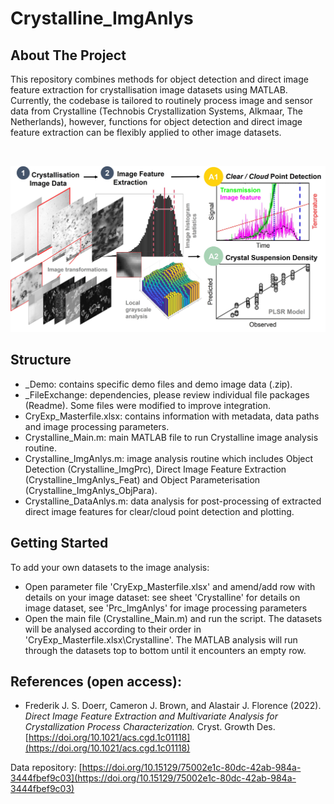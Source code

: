 # Crystalline_ImgAnlys

<!-- About The Project -->
## About The Project
This repository combines methods for object detection and direct image feature extraction for crystallisation image datasets using MATLAB. Currently, the codebase is tailored to routinely process image and sensor data from Crystalline (Technobis Crystallization Systems, Alkmaar, The Netherlands), however, functions for object detection and direct image feature extraction can be flexibly applied to other image datasets.

<!-- Graphical Abstract -->
<br />
<p align="center">
  <a href="https://github.com/frederikdoerr/ Crystalline_ImgAnlys">
    <img src="GraphicalAbstract_CryImg.jpg" alt="Logo" width="508" height="266">
  </a>
</p>


<!-- Structure-->
## Structure
* _Demo: contains specific demo files and demo image data (.zip). 
* _FileExchange: dependencies, please review individual file packages (Readme). Some files were modified to improve integration.
* CryExp_Masterfile.xlsx: contains information with metadata, data paths and image processing parameters.
* Crystalline_Main.m: main MATLAB file to run Crystalline image analysis routine.
* Crystalline_ImgAnlys.m: image analysis routine which includes Object Detection (Crystalline_ImgPrc), Direct Image Feature Extraction (Crystalline_ImgAnlys_Feat) and Object Parameterisation (Crystalline_ImgAnlys_ObjPara).
* Crystalline_DataAnlys.m: data analysis for post-processing of extracted direct image features for clear/cloud point detection and plotting.

<!-- Getting Started-->
## Getting Started
To add your own datasets to the image analysis:
- Open parameter file 'CryExp_Masterfile.xlsx' and amend/add row with details on your image dataset: see sheet 'Crystalline' for details on image dataset, see 'Prc_ImgAnlys' for image processing parameters
- Open the main file (Crystalline_Main.m) and run the script. The datasets will be analysed according to their order in 'CryExp_Masterfile.xlsx\Crystalline'. The MATLAB analysis will run through the datasets top to bottom until it encounters an empty row.

<!-- References-->
## References (open access):
- Frederik J. S. Doerr, Cameron J. Brown, and Alastair J. Florence (2022). *Direct Image Feature Extraction and Multivariate Analysis for Crystallization Process Characterization.* Cryst. Growth Des. [https://doi.org/10.1021/acs.cgd.1c01118](https://doi.org/10.1021/acs.cgd.1c01118)

Data repository: [https://doi.org/10.15129/75002e1c-80dc-42ab-984a-3444fbef9c03](https://doi.org/10.15129/75002e1c-80dc-42ab-984a-3444fbef9c03)  
